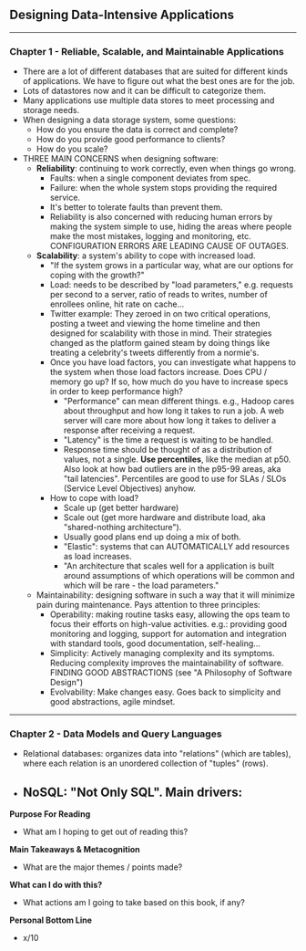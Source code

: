 ## Designing Data-Intensive Applications
___
### Chapter 1 - Reliable, Scalable, and Maintainable Applications
- There are a lot of different databases that are suited for different kinds of applications. We have to figure out what the best ones are for the job.
- Lots of datastores now and it can be difficult to categorize them.
- Many applications use multiple data stores to meet processing and storage needs.
- When designing a data storage system, some questions:
	- How do you ensure the data is correct and complete?
	- How do you provide good performance to clients?
	- How do you scale?
- THREE MAIN CONCERNS when designing software:
	- **Reliability**: continuing to work correctly, even when things go wrong.
		- Faults: when a single component deviates from spec.
		- Failure: when the whole system stops providing the required service.
		- It's better to tolerate faults than prevent them.
		- Reliability is also concerned with reducing human errors by making the system simple to use, hiding the areas where people make the most mistakes, logging and monitoring, etc. CONFIGURATION ERRORS ARE LEADING CAUSE OF OUTAGES.
	- **Scalability**: a system's ability to cope with increased load.
		- "If the system grows in a particular way, what are our options for coping with the growth?"
		- Load: needs to be described by "load parameters," e.g. requests per second to a server, ratio of reads to writes, number of enrollees online, hit rate on cache... 
		- Twitter example: They zeroed in on two critical operations, posting a tweet and viewing the home timeline and then designed for scalability with those in mind. Their strategies changed as the platform gained steam by doing things like treating a celebrity's tweets differently from a normie's.
		- Once you have load factors, you can investigate what happens to the system when those load factors increase. Does CPU / memory go up? If so, how much do you have to increase specs in order to keep performance high?
			- "Performance" can mean different things. e.g., Hadoop cares about throughput and how long it takes to run a job. A web server will care more about how long it takes to deliver a response after receiving a request.
			- "Latency" is the time a request is waiting to be handled.
			- Response time should be thought of as a distribution of values, not a single. **Use percentiles**, like the median at p50. Also look at how bad outliers are in the p95-99 areas, aka "tail latencies". Percentiles are good to use for SLAs / SLOs (Service Level Objectives) anyhow.
		- How to cope with load?
			- Scale up (get better hardware)
			- Scale out (get more hardware and distribute load, aka "shared-nothing architecture").
			- Usually good plans end up doing a mix of both.
			- "Elastic": systems that can AUTOMATICALLY add resources as load increases.
			- "An architecture that scales well for a application is built around assumptions of which operations will be common and which will be rare - the load parameters."
	- Maintainability: designing software in such a way that it will minimize pain during maintenance. Pays attention to three principles:
		- Operability: making routine tasks easy, allowing the ops team to focus their efforts on high-value activities. e.g.: providing good monitoring and logging, support for automation and integration with standard tools, good documentation, self-healing...
		- Simplicity: Actively managing complexity and its symptoms. Reducing complexity improves the maintainability of software. FINDING GOOD ABSTRACTIONS (see "A Philosophy of Software Design")
		- Evolvability: Make changes easy. Goes back to simplicity and good abstractions, agile mindset.
___
### Chapter 2 - Data Models and Query Languages
- Relational databases: organizes data into "relations" (which are tables), where each relation is an unordered collection of "tuples" (rows).
- NoSQL: "Not Only SQL". Main drivers:
	- 


**Purpose For Reading**
- What am I hoping to get out of reading this?
 
**Main Takeaways & Metacognition**
- What are the major themes / points made?

**What can I do with this?**
- What actions am I going to take based on this book, if any?

**Personal Bottom Line**
- x/10
<!--stackedit_data:
eyJoaXN0b3J5IjpbMTMyMTkyNzI1NywtNzIxODk3MDc3LC0xNj
IzNzEyMTI0LDY0MjEzNjM1LC0yNTIwNzIyODQsLTIwMzE0Nzc2
ODJdfQ==
-->